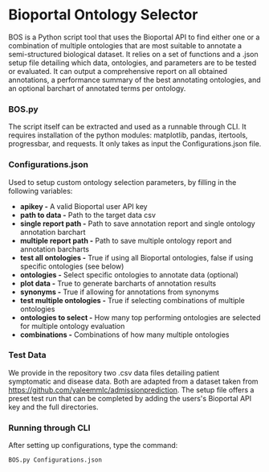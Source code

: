 # Bioportal Ontology Selector
BOS is a Python script tool that uses the Bioportal API to find either one or a combination of multiple ontologies that are most suitable to annotate a semi-structured biological dataset. It relies on a set of functions and a .json setup file detailing which data, ontologies, and parameters are to be tested or evaluated. It can output a comprehensive report on all obtained annotations, a performance summary of the best annotating ontologies, and an optional barchart of annotated terms per ontology.

### BOS.py
The script itself can be extracted and used as a runnable through CLI. It requires installation of the python modules: matplotlib, pandas, itertools, progressbar, and requests. It only takes as input the Configurations.json file. 

###  Configurations.json
Used to setup custom ontology selection parameters, by filling in the following variables:

- __apikey -__ A valid Bioportal user API key
- __path to data -__ Path to the target data csv
- __single report path -__ Path to save annotation report and single ontology annotation barchart
- __multiple report path -__ Path to save multiple ontology report and annotation barcharts
- __test all ontologies -__ True if using all Bioportal ontologies, false if using specific ontologies (see below)
- __ontologies -__ Select specific ontologies to annotate data (optional)
- __plot data -__ True to generate barcharts of annotation results
- __synonyms -__ True if allowing for annotations from synonyms
- __test multiple ontologies -__ True if selecting combinations of multiple ontologies
- __ontologies to select -__ How many top performing ontologies are selected for multiple ontology evaluation
- __combinations -__ Combinations of how many multiple ontologies

###  Test Data
We provide in the repository two .csv data files detailing patient symptomatic and disease data. Both are adapted from a dataset taken from https://github.com/yaleemmlc/admissionprediction. The setup file offers a preset test run that can be completed by adding the users's Bioportal API key and the full directories.

###  Running through CLI
After setting up configurations, type the command:
```
BOS.py Configurations.json
```

